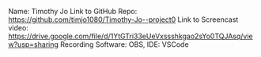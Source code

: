 Name: Timothy Jo
Link to GitHub Repo: https://github.com/timjo1080/Timothy-Jo--project0
Link to Screencast video: https://drive.google.com/file/d/1YtGTri33eUeVxssshkgao2sYo0TQJAsq/view?usp=sharing
Recording Software: OBS, IDE: VSCode
